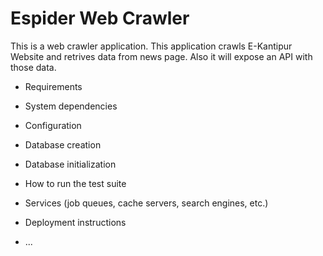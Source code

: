 # Espider Web Crawler

This is a web crawler application. This application crawls E-Kantipur Website and retrives data from news page. Also it will expose an API with those data.

* Requirements

* System dependencies

* Configuration

* Database creation

* Database initialization

* How to run the test suite

* Services (job queues, cache servers, search engines, etc.)

* Deployment instructions

* ...
